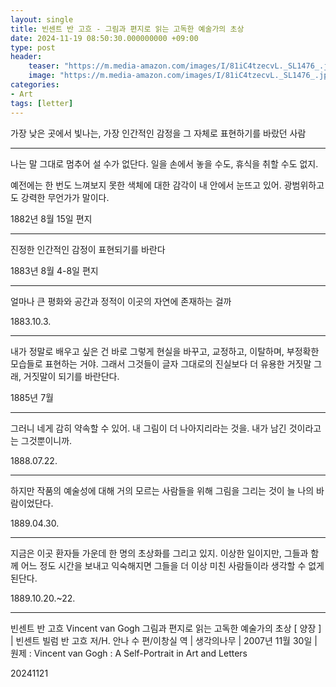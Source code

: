 ```yaml
---
layout: single
title: 빈센트 반 고흐 - 그림과 편지로 읽는 고독한 예술가의 초상 
date: 2024-11-19 08:50:30.000000000 +09:00
type: post
header:
    teaser: "https://m.media-amazon.com/images/I/81iC4tzecvL._SL1476_.jpg"
    image: "https://m.media-amazon.com/images/I/81iC4tzecvL._SL1476_.jpg"
categories:
- Art
tags: [letter]
---
```


가장 낮은 곳에서 빛나는, 가장 인간적인 감정을 그 자체로 표현하기를 바랐던 사람

-----

나는 말 그대로 멈추어 설 수가 없단다. 일을 손에서 놓을 수도, 휴식을 취할 수도 없지.

예전에는 한 번도 느껴보지 못한 색체에 대한 감각이 내 안에서 눈뜨고 있어. 광범위하고도 강력한 무언가가 말이다.

1882년 8월 15일 편지

-----

진정한 인간적인 감정이 표현되기를 바란다

1883년 8월 4-8일 편지


-----
얼마나 큰 평화와 공간과 정적이 이곳의 자연에 존재하는 걸까

1883.10.3.

-----

내가 정말로 배우고 싶은 건 바로 그렇게 현실을 바꾸고, 교정하고, 이탈하며, 부정확한 모습들로 표현하는 거야. 그래서 그것들이 글자 그대로의 진실보다 더 유용한 거짓말 그래, 거짓말이 되기를 바란단다.

1885년 7월

-----

그러니 네게 감히 약속할 수 있어. 내 그림이 더 나아지리라는 것을. 내가 남긴 것이라고는 그것뿐이니까.

1888.07.22.

-----

하지만 작품의 예술성에 대해 거의 모르는 사람들을 위해 그림을 그리는 것이 늘 나의 바람이었단다.

1889.04.30.

-----

지금은 이곳 환자들 가운데 한 명의 초상화를 그리고 있지. 이상한 일이지만, 그들과 함께 어느 정도 시간을 보내고 익숙해지면 그들을 더 이상 미친 사람들이라 생각할 수 없게 된단다.

1889.10.20.~22.

-----

빈센트 반 고흐 Vincent van Gogh 그림과 편지로 읽는 고독한 예술가의 초상 [ 양장 ]  |  빈센트 빌럼 반 고흐 저/H. 안나 수 편/이창실 역  |  생각의나무  |  2007년 11월 30일  |  원제 : Vincent van Gogh : A Self-Portrait in Art and Letters

20241121
